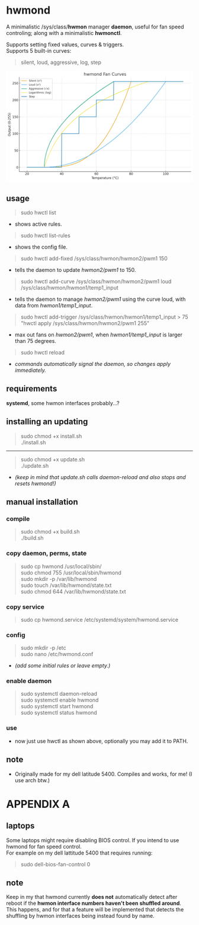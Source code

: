 # hwmond
A minimalistic /sys/class/**hwmon** manager **daemon**, useful for fan speed controling; along with a minimalistic **hwmonctl**. 

Supports setting fixed values, curves & triggers.\
Supports 5 built-in curves:
> silent, loud, aggressive, log, step

![image plotting curve temperature to output](https://github.com/vpabjan/hwmond/blob/main/curves.png?raw=true)

## usage
>sudo hwctl list

- shows active rules.

>sudo hwctl list-rules

- shows the config file.

>sudo hwctl add-fixed /sys/class/hwmon/hwmon2/pwm1 150

- tells the daemon to update *hwmon2/pwm1* to 150.

>sudo hwctl add-curve /sys/class/hwmon/hwmon2/pwm1 loud /sys/class/hwmon/hwmon1/temp1_input

- tells the daemon to manage *hwmon2/pwm1* using the curve loud, with data from *hwmon1/temp1_input*.


>sudo hwctl add-trigger /sys/class/hwmon/hwmon1/temp1_input > 75 "hwctl apply /sys/class/hwmon/hwmon2/pwm1 255"

- max out fans on *hwmon2/pwm1*, when *hwmon1/temp1_input* is larger than 75 degrees.

>sudo hwctl reload

- *commands automatically signal the daemon, so changes apply immediately.*

## requirements
**systemd**, some hwmon interfaces probably...?

## installing an updating
>sudo chmod +x install.sh \
>./install.sh

---

>sudo chmod +x update.sh \
>./update.sh

- *(keep in mind that update.sh calls daemon-reload and also stops and resets hwmond!)*

## manual installation
### compile
>sudo chmod +x build.sh\
>./build.sh


### copy daemon, perms, state
>sudo cp hwmond /usr/local/sbin/\
>sudo chmod 755 /usr/local/sbin/hwmond\
>sudo mkdir -p /var/lib/hwmond\
>sudo touch /var/lib/hwmond/state.txt\
>sudo chmod 644 /var/lib/hwmond/state.txt

### copy service
>sudo cp hwmond.service /etc/systemd/system/hwmond.service

### config
>sudo mkdir -p /etc\
>sudo nano /etc/hwmond.conf

- *(add some initial rules or leave empty.)*

### enable daemon
>sudo systemctl daemon-reload\
>sudo systemctl enable hwmond\
>sudo systemctl start hwmond\
>sudo systemctl status hwmond

### use
- now just use hwctl as shown above, optionally you may add it to PATH.

## note
- Originally made for my dell latitude 5400. Compiles and works, for me! (I use arch btw.)

# APPENDIX A
## laptops

Some laptops might require disabling BIOS control. If you intend to use hwmond for fan speed control.\
For example on my dell lattitude 5400 that requires running:
>sudo dell-bios-fan-control 0



## note

Keep in my that hwmond currently **does not** automatically detect after reboot if the **hwmon interface numbers haven't been shuffled around**. This happens, and for that a feature will be implemented that detects the shuffling by hwmon interfaces being instead found by name.
